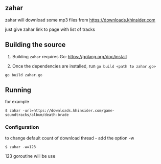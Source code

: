 ## zahar

zahar will download some mp3 files from https://downloads.khinsider.com

just give zahar link to page with list of tracks 

## Building the source

1. Building `zahar` requires Go: https://golang.org/doc/install 

2. Once the dependencies are installed, run `go build <path to zahar.go>`

```shell
go build zahar.go
```

## Running

for example 

```shell
$ zahar -url=https://downloads.khinsider.com/game-soundtracks/album/death-brade
```

### Configuration

to change default count of download thread - add the option -w 

```shell
$ zahar -w=123
```
123 goroutine will be use